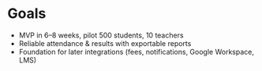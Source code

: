 # Goals
- MVP in 6–8 weeks, pilot 500 students, 10 teachers
- Reliable attendance & results with exportable reports
- Foundation for later integrations (fees, notifications, Google Workspace, LMS)
